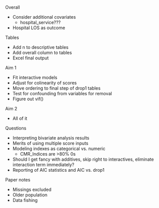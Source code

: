 Overall
- Consider additional covariates
  - hospital_service???
- Hospital LOS as outcome

Tables
- Add n to descriptive tables
- Add overall column to tables
- Excel final output

Aim 1
- Fit interactive models
- Adjust for colinearity of scores
- Move ordering to final step of drop1 tables
- Test for confounding from variables for removal
- Figure out vif()

Aim 2
- All of it

Questions
- Interpreting bivariate analysis results
- Merits of using multiple score inputs
- Modeling indexes as categorical vs. numeric
  - CMR_Indices are >80% 0s
- Should I get fancy with additives, skip right to interactives, 
    eliminate interaction term immediately?
- Reporting of AIC statistics and AIC vs. drop1
  
Paper notes
- Missings excluded
- Older population
- Data fishing